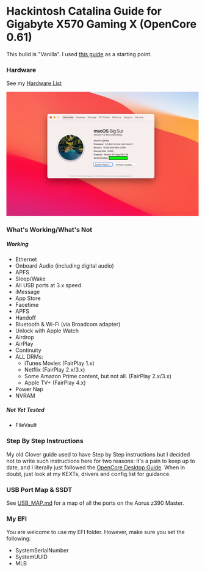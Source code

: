 # Hackintosh Catalina Guide for Gigabyte X570 Gaming X (OpenCore 0.61)

This build is "Vanilla". I used [this guide](https://dortania.github.io/OpenCore-Desktop-Guide/) as a starting point.

### Hardware

See my [Hardware List](HARDWARE.md)

![About My Mac](images/about.png)

### What's Working/What's Not

##### Working
- Ethernet
- Onboard Audio (including digital audio)
- APFS
- Sleep/Wake
- All USB ports at 3.x speed
- iMessage
- App Store
- Facetime
- APFS
- Handoff
- Bluetooth & Wi-Fi (via Broadcom adapter)
- Unlock with Apple Watch
- Airdrop
- AirPlay
- Continuity
- ALL DRMs:
  - iTunes Movies (FairPlay 1.x)
  - Netflix (FairPlay 2.x/3.x)
  - Some Amazon Prime content, but not all. (FairPlay 2.x/3.x)
  - Apple TV+ (FairPlay 4.x)
- Power Nap
- NVRAM



##### Not Yet Tested
- FileVault


### Step By Step Instructions

My old Clover guide used to have Step by Step instructions but I decided not to write such instructions here for two reasons: it's a pain to keep up to date, and I literally just followed the [OpenCore Desktop Guide](https://dortania.github.io/OpenCore-Desktop-Guide/). When in doubt, just look at my KEXTs, drivers and config.list for guidance.


### USB Port Map & SSDT

See [USB_MAP.md](USB_MAP.md) for a map of all the ports on the Aorus z390 Master.


### My EFI

You are welcome to use my EFI folder. However, make sure you set the following:

- SystemSerialNumber
- SystemUUID
- MLB
